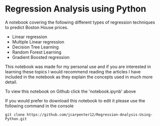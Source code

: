 # Regression Analysis using Python


A notebook covering the following different types of regression techniques to predict Boston House prices.

- Linear regression
- Multiple Linear regression
- Decision Tree Learning
- Random Forest Learning
- Gradient Boosted regression

This notebook was made for my personal use and if you are interested in learning these topics I would recommend reading the articles I have included in the notebook as they explain the concepts used in much more detail.

To view this notebook on Github click the 'notebook.ipynb' above

If you would prefer to download this notebook to edit it please use the following command in the console

```
git clone https://github.com/jcarpenter12/Regression-Analysis-Using-Python.git
```
